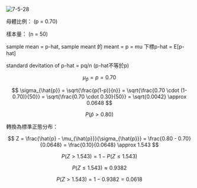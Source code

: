
![7-5-28](https://github.com/user-attachments/assets/28219301-d28e-4d47-be74-42735b908911)

母體比例： \(p = 0.70\)

樣本量： \(n = 50\)

sample mean = p-hat, sample meant 的 meant = p = mu 下標p-hat = E[p-hat]

standard devitation of p-hat = pq/n (p-hat不等於p)

   $$
   \mu_{\hat{p}} = p = 0.70
   $$
   
   $$
   \sigma_{\hat{p}} = \sqrt{\frac{p(1-p)}{n}} = \sqrt{\frac{0.70 \cdot (1-0.70)}{50}} = \sqrt{\frac{0.70 \cdot 0.30}{50}} = \sqrt{0.0042} \approx 0.0648
   $$

$$
P(\hat{p} > 0.80)
$$

轉換為標準正態分布：

$$
Z = \frac{\hat{p} - \mu_{\hat{p}}}{\sigma_{\hat{p}}} = \frac{0.80 - 0.70}{0.0648} = \frac{0.10}{0.0648} \approx 1.543
$$

$$
P(Z > 1.543) = 1 - P(Z \leq 1.543)
$$

$$
P(Z \leq 1.543) \approx 0.9382
$$


$$
P(Z > 1.543) = 1 - 0.9382 = 0.0618
$$


